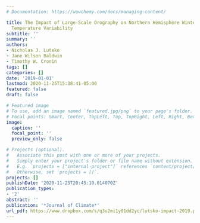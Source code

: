 ```yaml
---
# Documentation: https://wowchemy.com/docs/managing-content/

title: The Impact of Large-Scale Orography on Northern Hemisphere Winter Synoptic
  Temperature Variability
subtitle: ''
summary: ''
authors:
- Nicholas J. Lutsko
- Jane Wilson Baldwin
- Timothy W. Cronin
tags: []
categories: []
date: '2019-01-01'
lastmod: 2020-11-25T15:38:41-05:00
featured: false
draft: false

# Featured image
# To use, add an image named `featured.jpg/png` to your page's folder.
# Focal points: Smart, Center, TopLeft, Top, TopRight, Left, Right, BottomLeft, Bottom, BottomRight.
image:
  caption: ''
  focal_point: ''
  preview_only: false

# Projects (optional).
#   Associate this post with one or more of your projects.
#   Simply enter your project's folder or file name without extension.
#   E.g. `projects = ["internal-project"]` references `content/project/deep-learning/index.md`.
#   Otherwise, set `projects = []`.
projects: []
publishDate: '2020-11-25T20:45:10.014070Z'
publication_types:
- '2'
abstract: ''
publication: '*Journal of Climate*'
url_pdf: https://www.dropbox.com/s/q3u2mi1y01dd2yc/lutsko-impact-2019.pdf?dl=0
---
```

